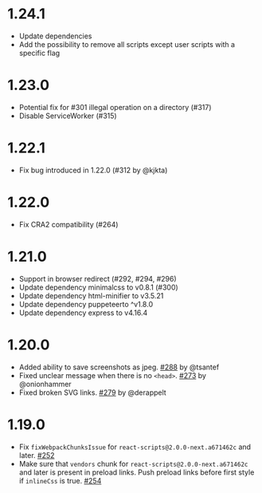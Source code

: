# 1.24.1

- Update dependencies
- Add the possibility to remove all scripts except user scripts with a specific flag
# 1.23.0

- Potential fix for #301 illegal operation on a directory (#317)
- Disable ServiceWorker (#315)

# 1.22.1

- Fix bug introduced in 1.22.0 (#312 by @kjkta)

# 1.22.0

- Fix CRA2 compatibility (#264)

# 1.21.0

- Support in browser redirect (#292, #294, #296)
- Update dependency minimalcss to v0.8.1 (#300)
- Update dependency html-minifier to v3.5.21
- Update dependency puppeteerto ^v1.8.0
- Update dependency express to v4.16.4

# 1.20.0

- Added ability to save screenshots as jpeg. [#288](https://github.com/stereobooster/react-snap/pull/288) by @tsantef
- Fixed unclear message when there is no `<head>`. [#273](https://github.com/stereobooster/react-snap/pull/273) by @onionhammer
- Fixed broken SVG links. [#279](https://github.com/stereobooster/react-snap/pull/279) by @derappelt

# 1.19.0

- Fix `fixWebpackChunksIssue` for `react-scripts@2.0.0-next.a671462c` and later. [#252](https://github.com/stereobooster/react-snap/pull/252)
- Make sure that `vendors` chunk for `react-scripts@2.0.0-next.a671462c` and later is present in preload links. Push preload links before first style if `inlineCss` is true. [#254](https://github.com/stereobooster/react-snap/pull/254)
